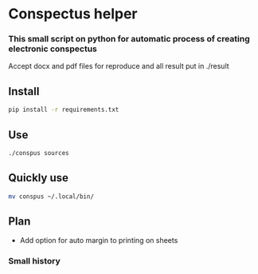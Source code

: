 # Conspectus helper

### This small script on python for automatic process of creating electronic conspectus

Accept docx and pdf files for reproduce and all result put in ./result

## Install

```bash
pip install -r requirements.txt
```

## Use

```bash
./conspus sources
```

## Quickly use

```bash
mv conspus ~/.local/bin/
```

## Plan

- Add option for auto margin to printing on sheets

### Small history
